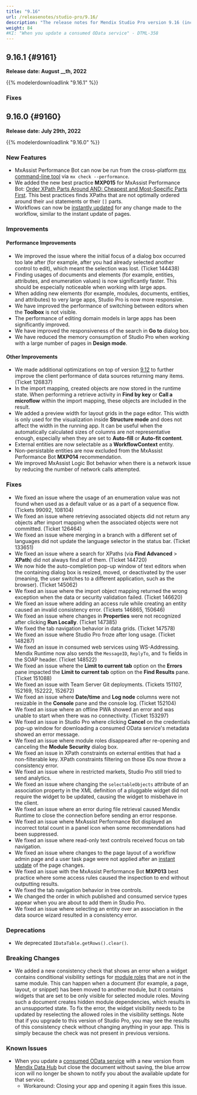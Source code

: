 ```yaml
---
title: "9.16"
url: /releasenotes/studio-pro/9.16/
description: "The release notes for Mendix Studio Pro version 9.16 (including all patches) with details on new features, bug fixes, and known issues."
weight: 84
#KI: "When you update a consumed OData service" - DTML-358
---
```


## 9.16.1 {#9161}

**Release date: August __th, 2022**

{{% modelerdownloadlink "9.16.1" %}}

### Fixes





## 9.16.0 {#9160}

**Release date: July 29th, 2022**

{{% modelerdownloadlink "9.16.0" %}}

### New Features

* MxAssist Performance Bot can now be run from the cross-platform [mx command-line tool](/refguide/mx-command-line-tool/) via `mx check --performance`.
* We added the new best practice **MXP015** for MxAssist Performance Bot: [Order XPath Parts Around AND: Cheapest and Most-Specific Parts First](/refguide/performance-best-practices/#mxp015). This best practices finds XPaths that are not optimally ordered around their `and` statements or their `[]` parts.
* Workflows can now be [instantly updated](/developerportal/deploy/#run-in-studio-pro) for any change made to the workflow, similar to the instant update of pages. 

### Improvements

#### Performance Improvements

* We improved the issue where the initial focus of a dialog box occurred too late after (for example, after you had already selected another control to edit), which meant the selection was lost. (Ticket 144438)
* Finding usages of documents and elements (for example, entities, attributes, and enumeration values) is now significantly faster. This should be especially noticeable when working with large apps.
* When adding new elements (for example, modules, documents, entities, and attributes) to very large apps, Studio Pro is now more responsive.
* We have improved the performance of switching between editors when the **Toolbox** is not visible.
* The performance of editing domain models in large apps has been significantly improved.
* We have improved the responsiveness of the search in **Go to** dialog box.
* We have reduced the memory consumption of Studio Pro when working with a large number of pages in **Design mode**.

#### Other Improvements

* We made additional optimizations on top of version [9.12](/releasenotes/studio-pro/9.12/) to further improve the client performance of data sources returning many items. (Ticket 126837)
* In the import mapping, created objects are now stored in the runtime state. When performing a retrieve activity in **Find by key** or **Call a microflow** within the import mapping, these objects are included in the result.
* We added a preview width for layout grids in the page editor. This width is only used for the visualization inside **Structure mode** and does not affect the width in the running app. It can be useful when the automatically calculated sizes of columns are not representative enough, especially when they are set to **Auto-fill** or **Auto-fit content**.
* External entities are now selectable as a **WorkflowContext** entity.
* Non-persistable entities are now excluded from the MxAssist Performance Bot **MXP014** recommendation.
* We improved MxAssist Logic Bot behavior when there is a network issue by reducing the number of network calls attempted.

### Fixes

* We fixed an issue where the usage of an enumeration value was not found when used as a default value or as a part of a sequence flow. (Tickets 99092, 108104)
* We fixed an issue where retrieving associated objects did not return any objects after import mapping when the associated objects were not committed. (Ticket 126464)
* We fixed an issue where merging in a branch with a different set of languages did not update the language selector in the status bar. (Ticket 133651)
* We fixed an issue where a search for XPaths (via **Find Advanced** > **XPath**) did not always find all of them. (Ticket 144720)
* We now hide the auto-completion pop-up window of text editors when the containing dialog box is resized, moved, or deactivated by the user (meaning, the user switches to a different application, such as the browser). (Ticket 145062)
* We fixed an issue where the import object mapping returned the wrong exception when the data or security validation failed. (Ticket 146620)
* We fixed an issue where adding an access rule while creating an entity caused an invalid consistency error. (Tickets 146865, 150646)
* We fixed an issue where changes in **Properties** were not recognized after clicking **Run Locally**. (Ticket 147385)
* We fixed the tab navigation behavior in data grids. (Ticket 147578)
* We fixed an issue where Studio Pro froze after long usage. (Ticket 148287)
* We fixed an issue in consumed web services using WS-Addressing. Mendix Runtime now also sends the `MessageID`, `ReplyTo`, and `To` fields in the SOAP header. (Ticket 148522)
* We fixed an issue where the **Limit to current tab** option on the **Errors** pane impacted the **Limit to current tab** option on the **Find Results** pane. (Ticket 151088)
* We fixed an issue with Team Server Git deployments. (Tickets 151107, 152169, 152222, 152672)
* We fixed an issue where **Date/time** and **Log node** columns were not resizable in the **Console** pane and the console log. (Ticket 152104)
* We fixed an issue where an offline PWA showed an error and was unable to start when there was no connectivity. (Ticket 153297)
* We fixed an issue in Studio Pro where clicking **Cancel** on the credentials pop-up window for downloading a consumed OData service's metadata showed an error message.
* We fixed an issue where module roles disappeared after re-opening and canceling the **Module Security** dialog box.
* We fixed an issue in XPath constraints on external entities that had a non-filterable key. XPath constraints filtering on those IDs now throw a consistency error.
* We fixed an issue where in restricted markets, Studio Pro still tried to send analytics.
* We fixed an issue where changing the `selectableObjects` attribute of an association property in the XML definition of a pluggable widget did not require the widget to be updated, causing the widget to misbehave in the client.
* We fixed an issue where an error during file retrieval caused Mendix Runtime to close the connection before sending an error response.
* We fixed an issue where MxAssist Performance Bot displayed an incorrect total count in a panel icon when some recommendations had been suppressed.
* We fixed an issue where read-only text controls received focus on tab navigation.
* We fixed an issue where changes to the page layout of a workflow admin page and a user task page were not applied after an [instant update](/developerportal/deploy/#run-in-studio-pro) of the page changes.
* We fixed an issue with the MxAssist Performance Bot **MXP013** best practice where some access rules caused the inspection to end without outputting results.
* We fixed the tab navigation behavior in tree controls.
* We changed the order in which published and consumed service types appear when you are about to add them in Studio Pro. 
* We fixed an issue where selecting an entity over an association in the data source wizard resulted in a consistency error.

### Deprecations

* We deprecated `IDataTable.getRows().clear()`.

### Breaking Changes

* We added a new consistency check that shows an error when a widget contains conditional visibility settings for [module roles](/refguide/module-security/#module-role) that are not in the same module. This can happen when a document (for example, a page, layout, or snippet) has been moved to another module, but it contains widgets that are set to be only visible for selected module roles. Moving such a document creates hidden module dependencies, which results in an unsupported state. To fix the error, the widget visibility needs to be updated by reselecting the allowed roles in the visibility settings. Note that if you upgrade to this version of Studio Pro, you may see the results of this consistency check without changing anything in your app. This is simply because the check was not present in previous versions.

### Known Issues

* When you update a [consumed OData service](/refguide/consumed-odata-service/) with a new version from [Mendix Data Hub](/data-hub/) but close the document without saving, the blue arrow icon will no longer be shown to notify you about the available update for that service.
    * Workaround: Closing your app and opening it again fixes this issue.
